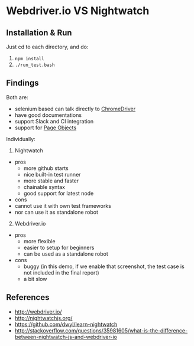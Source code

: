 <!--
@Author: Guan Gui <guiguan>
@Date:   2016-12-09T16:49:57+11:00
@Email:  root@guiguan.net
@Last modified by:   guiguan
@Last modified time: 2016-12-09T18:46:59+11:00
-->

# Webdriver.io VS Nightwatch

## Installation & Run

Just cd to each directory, and do:

1. `npm install`
2. `./run_test.bash`

## Findings

Both are:

* selenium based can talk directly to [ChromeDriver](https://sites.google.com/a/chromium.org/chromedriver/)
* have good documentations
* support Slack and CI integration
* support for [Page Objects](https://github.com/SeleniumHQ/selenium/wiki/PageObjects)

Individually:

1. Nightwatch
  * pros
    * more github starts
    * nice built-in test runner
    * more stable and faster
    * chainable syntax
    * good support for latest node
  * cons
   * cannot use it with own test frameworks
   * nor can use it as standalone robot

2. Webdriver.io
  * pros
    * more flexible
    * easier to setup for beginners
    * can be used as a standalone robot
  * cons
    * buggy (in this demo, if we enable that screenshot, the test case is not included in the final report)
    * a bit slow

## References

* http://webdriver.io/
* http://nightwatchjs.org/
* https://github.com/dwyl/learn-nightwatch
* http://stackoverflow.com/questions/35981605/what-is-the-difference-between-nightwatch-js-and-webdriver-io
